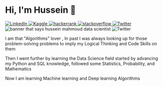 #  Hi, I'm Hussein 👋

<a target="_blank" href="https://www.linkedin.com/in/hussein24mh/" target="_blank">
<img alt="LinkedIn" src="https://img.shields.io/badge/LinkedIn-0077B5.svg?&style=for-the-badge&logo=linkedin&logoColor=white" />
</a>

<a target="_blank" href="https://www.kaggle.com/hussein24mh" target="_blank">
<img alt="Kaggle" src="https://img.shields.io/badge/Kaggle-20BEFF?style=for-the-badge&logo=Kaggle&logoColor=white" />
</a>

<a target="_blank" href="https://www.hackerrank.com/Hussein24Mh?hr_r=1" target="_blank">
<img alt="hackerrank" src="https://img.shields.io/badge/-Hackerrank-2EC866?style=for-the-badge&logo=HackerRank&logoColor=white" />
</a>

<a target="_blank" href="https://stackoverflow.com/users/17755285/hussein-mahmoud" target="_blank">
<img alt="stackoverflow" src="https://img.shields.io/badge/Stack_Overflow-FE7A16?style=for-the-badge&logo=stack-overflow&logoColor=white" />
</a>

<a target="_blank" href="https://twitter.com/Hussein24Mh" target="_blank">
<img alt="Twitter" src="https://img.shields.io/badge/Twitter-1DA1F2?style=for-the-badge&logo=twitter&logoColor=white" />
</a>

<img src="https://lh3.googleusercontent.com/IVk-ELOveZNtbLZUtU4Wy5D8loC-bNI7ujxEDRDw5-I2taHNOcvA0kK29oKctDhxk0Krqmhl56kNT4flQEXFEpDNLRJGiHP4zbGQrcYCoGwHDOnxioV-EkaMWq-NLqG953zQwkBdKyw5syWgObi-cvjyY5QADTkkJzjTsUWJjo5gRMCELQYY7CmBcx274jk1WcwUltRZy42PYrkiqLfBYqHHkE-mkpkWgj2xcfwutKnDSF8gBcctfAmr3KSXd7LBHNjZA6t_TOEiZkGnwB9nPELWULwsmLyK1EsDNFkGUWII0RfikCO_VbN1C-vCntoIe77AlWL0gXblQ06L8ovErz6_wbCYCBhW6PDKypg1LRobb-HHfe8sTuiYArZzPuYI1XJaLrhMGT_qt09-x4CDcSTx3up_n2AJ9UDi7kAbjlyKsJpc2ZL_95otTOBxi3ryCXD0BnM4qTqDaS5VpjS_9s_G1QqeJVSRxAVBj7wAd4jay2UQi-O5LprC3XSUQMuMSlCcMid2Bdl-4z26eCNiaJi9pNjtubBd5wkb8psNvfUAcLaUel6hSw4Vf-JYq6I1BCtRSQEC_D4L0hlW1Cu1_BP3qQYCWOAoqwNgrjP842WupKfqwK_OGoSxmju_X-8wUbKXfTzxN5EnO-576CMpw13rfwFsfqqG5qzswXIc2J6k1VKXZ4YrwYNO6481T7DBQ8A-V07Nu33A769UwdPV-l54=w1920-h576-no?authuser=0" alt="banner that says hussein mahmoud data scientist">

<img alt="Twitter" src="https://github-readme-streak-stats.herokuapp.com/?user=Hussein24Mh" />

<p>
I am that "Algorithms" lover , In past I was always looking up for those problem-solving problems to imply my Logical Thinking and Code Skills on them 

Then I went further by learning the Data Science field
started by advancing my Python and SQL knowledge,
followed some Statistics, Probability, and Mathematics

Now I am learning Machine learning and Deep learning Algorithms
</p>
